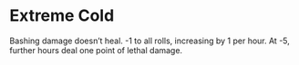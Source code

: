 # Extreme Cold

Bashing damage doesn’t heal. -1 to all rolls, increasing by 1 per hour. At -5, further
hours deal one point of lethal damage.